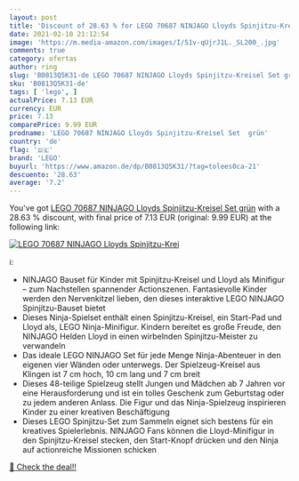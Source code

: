 ```yaml
---
layout: post
title: 'Discount of 28.63 % for LEGO 70687 NINJAGO Lloyds Spinjitzu-Krei'
date: 2021-02-10 21:12:54
image: 'https://m.media-amazon.com/images/I/51v-qUjrJ1L._SL200_.jpg'
comments: true
category: ofertas
author: ring
slug: 'B0813Q5K31-de LEGO 70687 NINJAGO Lloyds Spinjitzu-Kreisel Set grün'
sku: 'B0813Q5K31-de'
tags: [ 'lego', ]
actualPrice: 7.13 EUR
currency: EUR
price: 7.13
comparePrice: 9.99 EUR
prodname: 'LEGO 70687 NINJAGO Lloyds Spinjitzu-Kreisel Set  grün'
country: 'de'
flag: '🇩🇪'
brand: 'LEGO'
buyurl: 'https://www.amazon.de/dp/B0813Q5K31/?tag=tolees0ca-21'
descuento: '28.63'
average: '7.2'
---
```


You've got [LEGO 70687 NINJAGO Lloyds Spinjitzu-Kreisel Set  grün](https://www.amazon.de/dp/B0813Q5K31/?tag=tolees0ca-21) with a  28.63 % discount, with final price of 7.13 EUR (original: 9.99 EUR) at the following link:

[![LEGO 70687 NINJAGO Lloyds Spinjitzu-Krei](https://m.media-amazon.com/images/I/51v-qUjrJ1L._SL200_.jpg)](https://www.amazon.de/dp/B0813Q5K31/?tag=tolees0ca-21)

ℹ️:

- NINJAGO Bauset für Kinder mit Spinjitzu-Kreisel und Lloyd als Minifigur – zum Nachstellen spannender Actionszenen. Fantasievolle Kinder werden den Nervenkitzel lieben, den dieses interaktive LEGO NINJAGO Spinjitzu-Bauset bietet
- Dieses Ninja-Spielset enthält einen Spinjitzu-Kreisel, ein Start-Pad und Lloyd als, LEGO Ninja-Minifigur. Kindern bereitet es große Freude, den NINJAGO Helden Lloyd in einen wirbelnden Spinjitzu-Meister zu verwandeln
- Das ideale LEGO NINJAGO Set für jede Menge Ninja-Abenteuer in den eigenen vier Wänden oder unterwegs. Der Spielzeug-Kreisel aus Klingen ist 7 cm hoch, 10 cm lang und 7 cm breit
- Dieses 48-teilige Spielzeug stellt Jungen und Mädchen ab 7 Jahren vor eine Herausforderung und ist ein tolles Geschenk zum Geburtstag oder zu jedem anderen Anlass. Die Figur und das Ninja-Spielzeug inspirieren Kinder zu einer kreativen Beschäftigung
- Dieses LEGO Spinjitzu-Set zum Sammeln eignet sich bestens für ein kreatives Spielerlebnis. NINJAGO Fans können die Lloyd-Minifigur in den Spinjitzu-Kreisel stecken, den Start-Knopf drücken und den Ninja auf actionreiche Missionen schicken

[🛒 Check the deal!!](https://www.amazon.de/dp/B0813Q5K31/?tag=tolees0ca-21)
